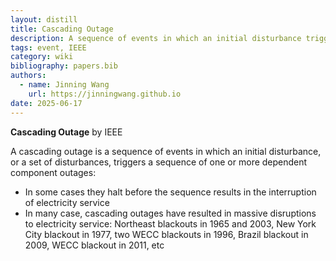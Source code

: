 ```yaml
---
layout: distill
title: Cascading Outage
description: A sequence of events in which an initial disturbance triggers dependent component outages
tags: event, IEEE
category: wiki
bibliography: papers.bib
authors:
  - name: Jinning Wang
    url: https://jinningwang.github.io
date: 2025-06-17
---
```


**Cascading Outage** by IEEE <d-cite key="ieee2014cascading"></d-cite>

A cascading outage is a sequence of events in which an initial disturbance, or a set of disturbances, triggers a sequence of one or more dependent component outages:

- In some cases they halt before the sequence results in the interruption of electricity service
- In many case, cascading outages have resulted in massive disruptions to electricity service: Northeast blackouts in 1965 and 2003, New York City blackout in 1977, two WECC blackouts in 1996, Brazil blackout in 2009, WECC blackout in 2011, etc
